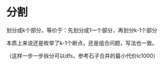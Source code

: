 # 分割

划分成k个部分，等价于：先划分成1一个部分，再划分k-1个部分

本质上来说还是枚举了k-1个断点，还是组合问题，写法也一致。

（这样一步一步拆分可以dfs，参考石子合并的最小代价lc1000）
